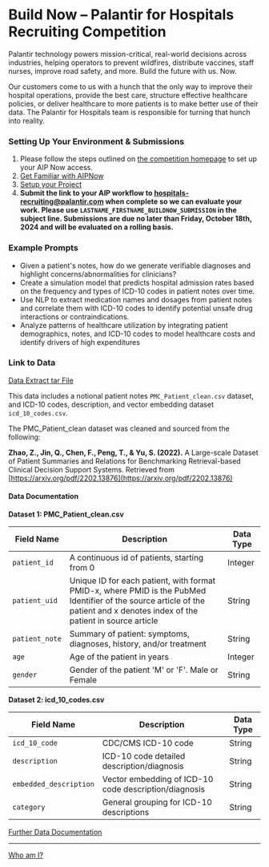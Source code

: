 # Build Now – Palantir for Hospitals Recruiting Competition
Palantir technology powers mission-critical, real-world decisions across industries, helping operators to prevent wildfires, distribute vaccines, staff nurses, improve road safety, and more. Build the future with us. Now. 

Our customers come to us with a hunch that the only way to improve their hospital operations, provide the best care, structure effective healthcare policies, or deliver healthcare to more patients is to make better use of their data. The Palantir for Hospitals team is responsible for turning that hunch into reality. 

### Setting Up Your Environment & Submissions
1. Please follow the steps outlined on [the competition homepage](https://palantir.events/buildnow) to set up your AIP Now access.
2. [Get Familiar with AIPNow](/info/aip_now_help.md)
3. [Setup your Project](/info/setup_your_project.md)
4. **Submit the link to your AIP workflow to [hospitals-recruiting@palantir.com](mailto:hospitals-recruiting@palantir.com) when complete so we can evaluate your work. Please use `LASTNAME_FIRSTNAME_BUILDNOW_SUBMISSION` in the subject line. Submissions are due no later than Friday, October 18th, 2024 and will be evaluated on a rolling basis.** 

### Example Prompts
- Given a patient's notes, how do we generate verifiable diagnoses and highlight concerns/abnormalities for clinicians?
- Create a simulation model that predicts hospital admission rates based on the frequency and types of ICD-10 codes in patient notes over time.
- Use NLP to extract medication names and dosages from patient notes and correlate them with ICD-10 codes to identify potential unsafe drug interactions or contraindications.
- Analyze patterns of healthcare utilization by integrating patient demographics, notes, and ICD-10 codes to model healthcare costs and identify drivers of high expenditures

### Link to Data
[Data Extract tar File](https://github.com/JoshWeiner/zelus-palantir-hospitals/raw/main/data/extract.tar.gz?download=) 

This data includes a notional patient notes `PMC_Patient_clean.csv` dataset, and ICD-10 codes, description, and vector embedding dataset `icd_10_codes.csv`.

The PMC_Patient_clean dataset was cleaned and sourced from the following:

**Zhao, Z., Jin, Q., Chen, F., Peng, T., & Yu, S. (2022).** A Large-scale Dataset of Patient Summaries and Relations for Benchmarking Retrieval-based Clinical Decision Support Systems. Retrieved from [https://arxiv.org/pdf/2202.13876](https://arxiv.org/pdf/2202.13876)

#### Data Documentation

**Dataset 1: PMC_Patient_clean.csv**

| **Field Name** | **Description**                     | **Data Type** |
|----------------|-------------------------------------|---------------|
| `patient_id`   | A continuous id of patients, starting from 0  | Integer        |
| `patient_uid` | Unique ID for each patient, with format PMID-x, where PMID is the PubMed Identifier of the source article of the patient and x denotes index of the patient in source article  | String          |
| `patient_note`    | Summary of patient: symptoms, diagnoses, history, and/or treatment               | String        |
| `age`          | Age of the patient in years              | Integer       |
| `gender`       | Gender of the patient 'M' or 'F'. Male or Female | String        |

**Dataset 2: icd_10_codes.csv**

| **Field Name** | **Description**                     | **Data Type** |
|----------------|-------------------------------------|---------------|
| `icd_10_code`   | CDC/CMS ICD-10 code        | String        |
| `description`| ICD-10 code detailed description/diagnosis | String    |
| `embedded_description`  | Vector embedding of ICD-10 code description/diagnosis | String        |
| `category`| General grouping for ICD-10 descriptions | String    |


[Further Data Documentation](https://github.com/pmc-patients/pmc-patients)

<hr>

[Who am I?](https://en.wikipedia.org/wiki/Zelus)
